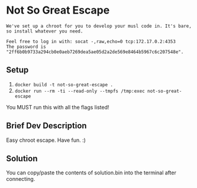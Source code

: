 # Not So Great Escape

```text
We've set up a chroot for you to develop your musl code in. It's bare, so install whatever you need.

Feel free to log in with: socat -,raw,echo=0 tcp:172.17.0.2:4353
The password is "2ff6b0b9733a294cb0e0aeb7269dea5ae05d2a2de569e8464b5967c6c207548e".
```

## Setup

1. `docker build -t not-so-great-escape .`
2. `docker run --rm -ti --read-only --tmpfs /tmp:exec not-so-great-escape`

You MUST run this with all the flags listed!

## Brief Dev Description

Easy chroot escape. Have fun. :)

## Solution

You can copy/paste the contents of solution.bin into the terminal after connecting.
